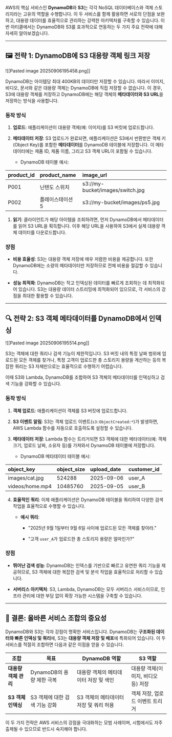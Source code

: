 
AWS의 핵심 서비스인 **DynamoDB**와 **S3**는 각각 NoSQL 데이터베이스와 객체 스토리지라는 고유의 역할을 수행합니다. 이 두 서비스를 함께 활용하면 서로의 단점을 보완하고, 대용량 데이터를 효율적으로 관리하는 강력한 아키텍처를 구축할 수 있습니다. 이번 아티클에서는 DynamoDB와 S3를 효과적으로 연동하는 두 가지 주요 전략에 대해 자세히 알아보겠습니다.

---

## 🖼️ 전략 1: DynamoDB에 S3 대용량 객체 링크 저장

![[Pasted image 20250906195458.png]]

DynamoDB는 아이템당 최대 400KB의 데이터만 저장할 수 있습니다. 따라서 이미지, 비디오, 문서와 같은 대용량 객체는 DynamoDB에 직접 저장할 수 없습니다. 이 경우, S3에 대용량 객체를 저장하고 DynamoDB에는 해당 객체의 **메타데이터와 S3 URL**을 저장하는 방식을 사용합니다.

### **동작 방식**

1. **업로드**: 애플리케이션이 대용량 객체(예: 이미지)를 S3 버킷에 업로드합니다.
    
2. **메타데이터 저장**: S3 업로드가 완료되면, 애플리케이션은 S3에서 반환받은 객체 키(Object Key)를 포함한 **메타데이터**를 DynamoDB 테이블에 저장합니다. 이 메타데이터에는 제품 ID, 제품 이름, 그리고 S3 객체 URL이 포함될 수 있습니다.

    - DynamoDB 테이블 예시:

| product_id | product_name | image_url |
| :--- | :--- | :--- |
| P001 | 닌텐도 스위치 | s3://my-bucket/images/switch.jpg |
| P002 | 플레이스테이션 5 | s3://my-bucket/images/ps5.jpg |

1. **읽기**: 클라이언트가 해당 아이템을 조회하려면, 먼저 DynamoDB에서 메타데이터를 읽어 S3 URL을 획득합니다. 이후 해당 URL을 사용하여 S3에서 실제 대용량 객체 데이터를 다운로드합니다.


### **장점**

- **비용 효율성**: S3는 대용량 객체 저장에 매우 저렴한 비용을 제공합니다. 또한 DynamoDB에는 소량의 메타데이터만 저장하므로 전체 비용을 절감할 수 있습니다.
    
- **성능 최적화**: DynamoDB는 작고 인덱싱된 데이터를 빠르게 조회하는 데 최적화되어 있습니다. S3는 대용량 데이터 스트리밍에 최적화되어 있으므로, 각 서비스의 강점을 최대한 활용할 수 있습니다.
    

---

## 🔍 전략 2: S3 객체 메타데이터를 DynamoDB에서 인덱싱

![[Pasted image 20250906195514.png]]

S3는 객체에 대한 쿼리나 검색 기능이 제한적입니다. S3 버킷 내의 특정 날짜 범위에 업로드된 모든 객체를 찾거나, 특정 고객이 업로드한 총 스토리지 용량을 계산하는 등의 복잡한 쿼리는 S3 자체만으로는 효율적으로 수행하기 어렵습니다.

이때 S3와 Lambda, DynamoDB를 조합하여 S3 객체의 메타데이터를 인덱싱하고 검색 기능을 강화할 수 있습니다.

### **동작 방식**

1. **객체 업로드**: 애플리케이션이 객체를 S3 버킷에 업로드합니다.
    
2. **S3 이벤트 알림**: S3는 객체 업로드 이벤트(`s3:ObjectCreated:*`)가 발생하면, AWS Lambda 함수를 자동으로 호출하도록 설정할 수 있습니다.
    
3. **메타데이터 저장**: Lambda 함수는 트리거되면 S3 객체에 대한 메타데이터(예: 객체 크기, 업로드 날짜, 소유자 등)를 가져와서 DynamoDB 테이블에 저장합니다.
    
    - DynamoDB 메타데이터 테이블 예시:
        
| object_key | object_size | upload_date | customer_id |
| :--- | :--- | :--- | :--- |
| images/cat.jpg | 524288 | 2025-09-06 | user_A |
| videos/home.mp4 | 10485760 | 2025-09-05 | user_B |
        
4. **효율적인 쿼리**: 이제 애플리케이션은 DynamoDB 테이블을 쿼리하여 다양한 검색 작업을 효율적으로 수행할 수 있습니다.
    
    - **예시 쿼리**:
        
        - "2025년 9월 1일부터 9월 6일 사이에 업로드된 모든 객체를 찾아라."
            
        - "고객 `user_A`가 업로드한 총 스토리지 용량은 얼마인가?"
### **장점**

- **뛰어난 검색 성능**: DynamoDB는 인덱스를 기반으로 빠르고 유연한 쿼리 기능을 제공하므로, S3 객체에 대한 복잡한 검색 및 분석 작업을 효율적으로 처리할 수 있습니다.
    
- **서버리스 아키텍처**: S3, Lambda, DynamoDB는 모두 서버리스 서비스이므로, 인프라 관리에 대한 부담 없이 확장 가능한 시스템을 구축할 수 있습니다.

---

## 🚀 결론: 올바른 서비스 조합의 중요성

DynamoDB와 S3는 각자 강점이 명확한 서비스입니다. DynamoDB는 **구조화된 데이터와 빠른 인덱싱 및 쿼리**에, S3는 **대용량 객체 저장 및 배포**에 특화되어 있습니다. 이 두 서비스를 적절히 조합하면 다음과 같은 이점을 얻을 수 있습니다.

|조합|목표|DynamoDB 역할|S3 역할|
|---|---|---|---|
|**대용량 객체 관리**|DynamoDB의 용량 제한 극복|대용량 객체의 메타데이터 저장 및 색인|대용량 객체(이미지, 비디오 등) 저장|
|**S3 객체 인덱싱**|S3 객체에 대한 검색 기능 강화|S3 객체의 메타데이터 저장 및 쿼리 허용|객체 저장, 업로드 이벤트 트리거|

이 두 가지 전략은 AWS 서비스의 강점을 극대화하는 모범 사례이며, 시험에서도 자주 출제될 수 있으므로 반드시 숙지해야 합니다.